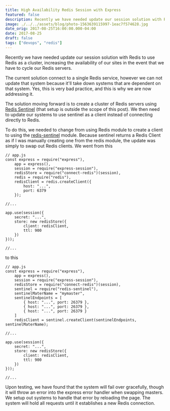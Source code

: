 ```yaml
---
title: High Availability Redis Session with Express
featured: false
description: Recently we have needed update our session solution with Redis to use Redis as a cluster, increasing the availability of our sites in the event that we have to cycle our Redis servers.
image: ./../../assets/blog/photo-1563639115997-1eac7f574628.jpg
date_orig: 2017-08-25T16:00:00.000-04:00
date: 2017-08-25
draft: false
tags: ["devops", "redis"]
---
```


Recently we have needed update our session solution with Redis to use Redis as a cluster, increasing the availability of our sites in the event that we have to cycle our Redis servers.

The current solution connect to a single Redis service, however we can not update that system because it'll take down systems that are dependent on that system. Yes, this is very bad practice, and this is why we are now addressing it.

The solution moving forward is to create a cluster of Redis servers using [Redis Sentinel](https://redis.io/topics/sentinel) (that setup is outside the scope of this post). We then need to update our systems to use sentinel as a client instead of connecting directly to Redis.

To do this, we needed to change from using Redis module to create a client to using the [redis-sentinel](https://www.npmjs.com/package/redis-sentinel) module. Because sentinel returns a Redis Client as if I was manually creating one from the redis module, the update was simply to swap out Redis clients. We went from this

```
// app.js
const express = require("express"),
    app = express(),
    session = require("express-session"),
    redisStore = require("connect-redis")(session),
    redis = require("redis"),
    redisClient = redis.createClient({
        host: "...",
        port: 6379
    });

//...

app.use(session({
    secret: "...",
    store: new redisStore({
        client: redisClient,
        ttl: 900
    })
}));

//...
```

to this

```
// app.js
const express = require("express"),
    app = express(),
    session = require("express-session"),
    redisStore = require("connect-redis")(session),
    sentinel = require("redis-sentinel"),
    sentinelMaterName = "mymaster",
    sentinelEndpoints = [
        { host: "...", port: 26379 },
        { host: "...", port: 26379 },
        { host: "...", port: 26379 }
    ]
    redisClient = sentinel.createClient(sentinelEndpoints, sentinelMaterName);

//...

app.use(session({
    secret: "...",
    store: new redisStore({
        client: redisClient,
        ttl: 900
    })
}));

//...
```

Upon testing, we have found that the system will fail over gracefully, though it will throw an error into the express error handler when swapping masters. We setup out systems to handle that error by reloading the page. The system will hold all requests until it establishes a new Redis connection.
